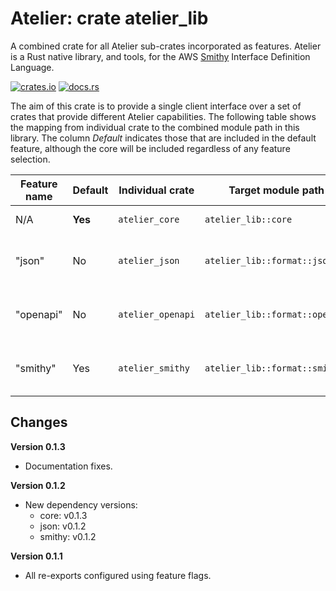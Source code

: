 # Atelier: crate atelier_lib

A combined crate for all Atelier sub-crates incorporated as features. Atelier is a Rust native
library, and tools, for the AWS [Smithy](https://github.com/awslabs/smithy) Interface Definition
Language.

[![crates.io](https://img.shields.io/crates/v/atelier_lib.svg)](https://crates.io/crates/atelier_lib)
[![docs.rs](https://docs.rs/atelier_lib/badge.svg)](https://docs.rs/atelier_lib)


The aim of this crate is to provide a single client interface over a set of crates that provide
different Atelier capabilities. The following table shows the mapping from individual crate to the 
combined module path in this library. The column _Default_ indicates those that are included in the 
default feature, although the core will be included regardless of any feature selection.

| Feature name | Default | Individual crate  | Target module path                | Purpose                                               |
|--------------|---------|-------------------|-----------------------------------|-------------------------------------------------------|
| N/A          | **Yes** | `atelier_core`    | `atelier_lib::core`               | Core models only.                                     |
| "json"       | No      | `atelier_json`    | `atelier_lib::format::json`       | Reading and Writing JSON AST representation.          |
| "openapi"    | No      | `atelier_openapi` | `atelier_lib::format::openapi`    | Reading and Writing OpenAPI representations.          |
| "smithy"     | Yes     | `atelier_smithy`  | `atelier_lib::format::smithy`     | Reading and Writing the Smithy native representation. |

## Changes

**Version 0.1.3**

* Documentation fixes.

**Version 0.1.2**

* New dependency versions:
  * core: v0.1.3
  * json: v0.1.2
  * smithy: v0.1.2

**Version 0.1.1**

* All re-exports configured using feature flags.

